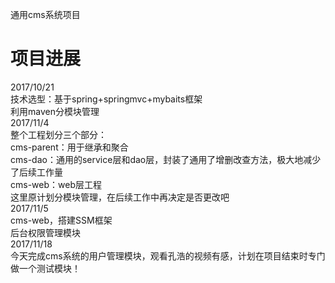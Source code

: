 通用cms系统项目
<h1>项目进展</h1>
2017/10/21 <br>
技术选型：基于spring+springmvc+mybaits框架<br>
                    利用maven分模块管理<br>                          
2017/11/4<br>
整个工程划分三个部分：<br>
cms-parent：用于继承和聚合<br>
cms-dao：通用的service层和dao层，封装了通用了增删改查方法，极大地减少了后续工作量<br>
cms-web：web层工程<br>
这里原计划分模块管理，在后续工作中再决定是否更改吧<br>
2017/11/5<br>
cms-web，搭建SSM框架<br>
后台权限管理模块<br>
2017/11/18<br>
今天完成cms系统的用户管理模块，观看孔浩的视频有感，计划在项目结束时专门做一个测试模块！<br>
